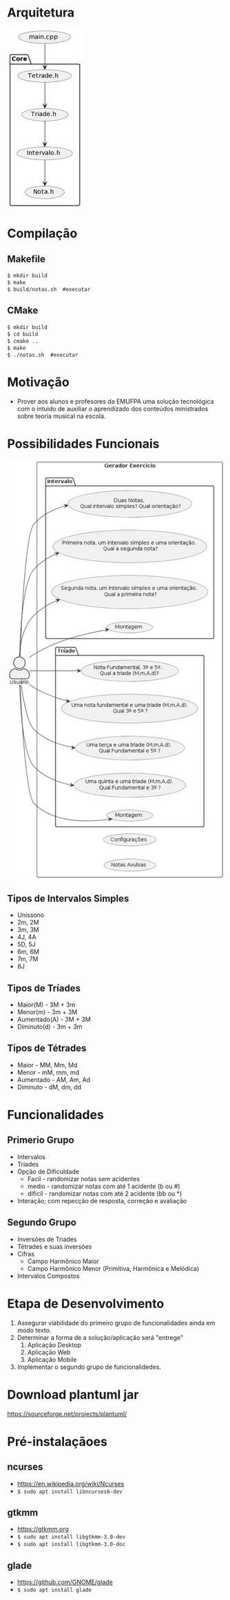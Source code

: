 # Arquitetura

![Arquitetura](documentation/arquitetura.png)

# Compilação

## Makefile

```
$ mkdir build
$ make
$ build/notas.sh  #executar
```

## CMake

```
$ mkdir build
$ cd build
$ cmake ..
$ make
$ ./notas.sh  #executar
```


# Motivação 
- Prover aos alunos e profesores da EMUFPA uma solução tecnológica com o intuido de auxiliar o aprendizado dos conteúdos ministrados sobre teoria musical na escola. 

# Possibilidades Funcionais

![Modelo](documentation/usecase.png)

## Tipos de Intervalos Simples

- Uníssono
- 2m, 2M
- 3m, 3M
- 4J, 4A
- 5D, 5J
- 6m, 6M
- 7m, 7M
- 8J

## Tipos de Tríades

- Maior(M) - 3M + 3m
- Menor(m) - 3m + 3M
- Aumentado(A) - 3M + 3M
- Diminuto(d) - 3m + 3m

## Tipos de Tétrades

- Maior - MM, Mm, Md
- Menor - mM, mm, md
- Aumentado - AM, Am, Ad
- Diminuto - dM, dm, dd

# Funcionalidades
## Primerio Grupo
- Intervalos 
- Triades
- Opção de Dificuldade
  - Facil - randomizar notas sem acidentes
  - medio - randomizar notas com até 1 acidente (b ou #)
  - dificil - randomizar notas com até 2 acidente (bb ou *)
- Interação; com repecção de resposta, correção e avaliação

## Segundo Grupo
- Inversões de Triades
- Tétrades e suas inversões
- Cifras
  - Campo Harmônico Maior
  - Campo Harmônico Menor (Primitiva, Harmônica e Melódica)
- Intervalos Compostos

# Etapa de Desenvolvimento

1. Assegurar viabilidade do primeiro grupo de funcionalidades ainda em modo texto.
1. Determinar a forma de a solução/aplicação será "entrege" 
   1. Aplicação Desktop
   1. Aplicação Web
   1. Aplicação Mobile
1. Implementar o segundo grupo de funcionalidedes.

# Download plantuml jar

https://sourceforge.net/projects/plantuml/


# Pré-instalaçãoes

## ncurses

- https://en.wikipedia.org/wiki/Ncurses  
- `$ sudo apt install libncurses6-dev`

## gtkmm
- https://gtkmm.org
- `$ sudo apt install libgtkmm-3.0-dev`
- `$ sudo apt install libgtkmm-3.0-doc`

## glade
- https://github.com/GNOME/glade
- `$ sudo apt install glade`
